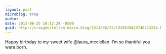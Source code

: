 ```yaml
---
layout: post
microblog: true
audio: 
date: 2013-06-25 10:12:24 -0500
guid: http://craigmcclellan.micro.blog/2013/06/25/t349545620748513284.html
---
```

Happy birthday to my sweet wife @laura_mcclellan. I’m so thankful you were born.
